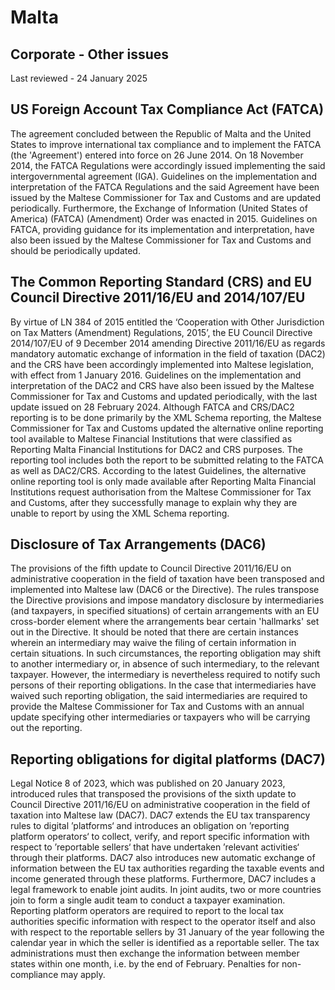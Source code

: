 # Malta
## Corporate - Other issues
Last reviewed - 24 January 2025
## US Foreign Account Tax Compliance Act (FATCA)
The agreement concluded between the Republic of Malta and the United States to improve international tax compliance and to implement the FATCA (the 'Agreement') entered into force on 26 June 2014. On 18 November 2014, the FATCA Regulations were accordingly issued implementing the said intergovernmental agreement (IGA). Guidelines on the implementation and interpretation of the FATCA Regulations and the said Agreement have been issued by the Maltese Commissioner for Tax and Customs and are updated periodically.
Furthermore, the Exchange of Information (United States of America) (FATCA) (Amendment) Order was enacted in 2015.
Guidelines on FATCA, providing guidance for its implementation and interpretation, have also been issued by the Maltese Commissioner for Tax and Customs and should be periodically updated. 
## The Common Reporting Standard (CRS) and EU Council Directive 2011/16/EU and 2014/107/EU
By virtue of LN 384 of 2015 entitled the ‘Cooperation with Other Jurisdiction on Tax Matters (Amendment) Regulations, 2015’, the EU Council Directive 2014/107/EU of 9 December 2014 amending Directive 2011/16/EU as regards mandatory automatic exchange of information in the field of taxation (DAC2) and the CRS have been accordingly implemented into Maltese legislation, with effect from 1 January 2016.
Guidelines on the implementation and interpretation of the DAC2 and CRS have also been issued by the Maltese Commissioner for Tax and Customs and updated periodically, with the last update issued on 28 February 2024. Although FATCA and CRS/DAC2 reporting is to be done primarily by the XML Schema reporting, the Maltese Commissioner for Tax and Customs updated the alternative online reporting tool available to Maltese Financial Institutions that were classified as Reporting Malta Financial Institutions for DAC2 and CRS purposes. The reporting tool includes both the report to be submitted relating to the FATCA as well as DAC2/CRS. According to the latest Guidelines, the alternative online reporting tool is only made available after Reporting Malta Financial Institutions request authorisation from the Maltese Commissioner for Tax and Customs, after they successfully manage to explain why they are unable to report by using the XML Schema reporting.
## Disclosure of Tax Arrangements (DAC6)
The provisions of the fifth update to Council Directive 2011/16/EU on administrative cooperation in the field of taxation have been transposed and implemented into Maltese law (DAC6 or the Directive). The rules transpose the Directive provisions and impose mandatory disclosure by intermediaries (and taxpayers, in specified situations) of certain arrangements with an EU cross-border element where the arrangements bear certain 'hallmarks' set out in the Directive.
It should be noted that there are certain instances wherein an intermediary may waive the filing of certain information in certain situations. In such circumstances, the reporting obligation may shift to another intermediary or, in absence of such intermediary, to the relevant taxpayer. However, the intermediary is nevertheless required to notify such persons of their reporting obligations.
In the case that intermediaries have waived such reporting obligation, the said intermediaries are required to provide the Maltese Commissioner for Tax and Customs with an annual update specifying other intermediaries or taxpayers who will be carrying out the reporting.
## Reporting obligations for digital platforms (DAC7)
Legal Notice 8 of 2023, which was published on 20 January 2023, introduced rules that transposed the provisions of the sixth update to Council Directive 2011/16/EU on administrative cooperation in the field of taxation into Maltese law (DAC7). DAC7 extends the EU tax transparency rules to digital ’platforms‘ and introduces an obligation on ’reporting platform operators‘ to collect, verify, and report specific information with respect to ’reportable sellers‘ that have undertaken ’relevant activities‘ through their platforms. DAC7 also introduces new automatic exchange of information between the EU tax authorities regarding the taxable events and income generated through these platforms. Furthermore, DAC7 includes a legal framework to enable joint audits. In joint audits, two or more countries join to form a single audit team to conduct a taxpayer examination.
Reporting platform operators are required to report to the local tax authorities specific information with respect to the operator itself and also with respect to the reportable sellers by 31 January of the year following the calendar year in which the seller is identified as a reportable seller. The tax administrations must then exchange the information between member states within one month, i.e. by the end of February. Penalties for non-compliance may apply.
